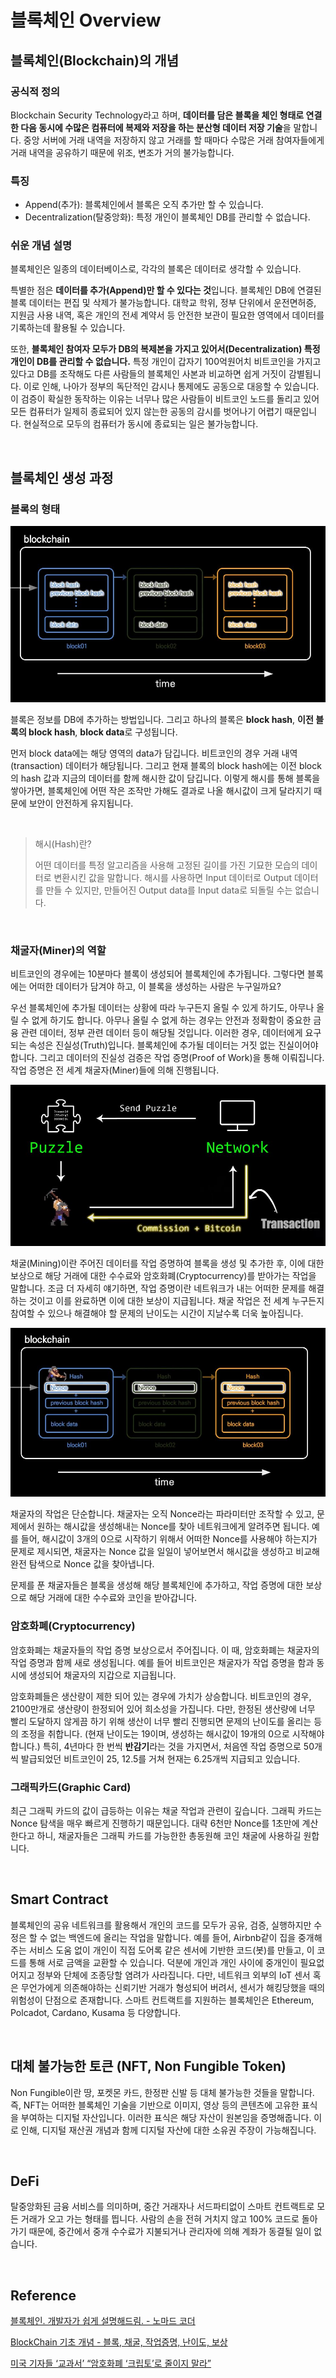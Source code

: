 # 블록체인 Overview

## 블록체인(Blockchain)의 개념

### 공식적 정의

Blockchain Security Technology라고 하며, **데이터를 담은 블록을 체인 형태로 연결한 다음 동시에 수많은 컴퓨터에 복제와 저장을 하는 분산형 데이터 저장 기술**을 말합니다. 중앙 서버에 거래 내역을 저장하지 않고 거래를 할 때마다 수많은 거래 참여자들에게 거래 내역을 공유하기 때문에 위조, 변조가 거의 불가능합니다.

### 특징

* Append(추가): 블록체인에서 블록은 오직 추가만 할 수 있습니다.
* Decentralization(탈중앙화): 특정 개인이 블록체인 DB를 관리할 수 없습니다.

### 쉬운 개념 설명

블록체인은 일종의 데이터베이스로, 각각의 블록은 데이터로 생각할 수 있습니다.

특별한 점은 **데이터를 추가(Append)만 할 수 있다는 것**입니다. 블록체인 DB에 연결된 블록 데이터는 편집 및 삭제가 불가능합니다. 대학교 학위, 정부 단위에서 운전면허증, 지원금 사용 내역, 혹은 개인의 전세 계약서 등 안전한 보관이 필요한 영역에서 데이터를 기록하는데 활용될 수 있습니다.

또한, **블록체인 참여자 모두가 DB의 복제본을 가지고 있어서(Decentralization) 특정 개인이 DB를 관리할 수 없습니다.** 특정 개인이 갑자기 100억원어치 비트코인을 가지고 있다고 DB를 조작해도 다른 사람들의 블록체인 사본과 비교하면 쉽게 거짓이 감별됩니다. 이로 인해, 나아가 정부의 독단적인 감시나 통제에도 공동으로 대응할 수 있습니다. 이 검증이 확실한 동작하는 이유는 너무나 많은 사람들이 비트코인 노드를 돌리고 있어 모든 컴퓨터가 일제히 종료되어 있지 않는한 공동의 감시를 벗어나기 어렵기 때문입니다. 현실적으로 모두의 컴퓨터가 동시에 종료되는 일은 불가능합니다.

​    

## 블록체인 생성 과정

### 블록의 형태

![block](../images/blockchain_img/block.JPG)

블록은 정보를 DB에 추가하는 방법입니다. 그리고 하나의 블록은 **block hash**, **이전 블록의 block hash**, **block data**로 구성됩니다.

먼저 block data에는 해당 영역의 data가 담깁니다. 비트코인의 경우 거래 내역(transaction) 데이터가 해당됩니다. 그리고 현재 블록의 block hash에는 이전 block의 hash 값과 지금의 데이터를 함께 해시한 값이 담깁니다. 이렇게 해시를 통해 블록을 쌓아가면, 블록체인에 어떤 작은 조작만 가해도 결과로 나올 해시값이 크게 달라지기 때문에 보안이 안전하게 유지됩니다.

​    

> 해시(Hash)란?
>
> 어떤 데이터를 특정 알고리즘을 사용해 고정된 길이를 가진 기묘한 모습의 데이터로 변환시킨 값을 말합니다. 해시를 사용하면 Input 데이터로 Output 데이터를 만들 수 있지만, 만들어진 Output data를 Input data로 되돌릴 수는 없습니다.

​    

### 채굴자(Miner)의 역할

비트코인의 경우에는 10분마다 블록이 생성되어 블록체인에 추가됩니다. 그렇다면 블록에는 어떠한 데이터가 담겨야 하고, 이 블록을 생성하는 사람은 누구일까요?

우선 블록체인에 추가될 데이터는 상황에 따라 누구든지 올릴 수 있게 하기도, 아무나 올릴 수 없게 하기도 합니다. 아무나 올릴 수 없게 하는 경우는 안전과 정확함이 중요한 금융 관련 데이터, 정부 관련 데이터 등이 해당될 것입니다. 이러한 경우, 데이터에게 요구되는 속성은 진실성(Truth)입니다. 블록체인에 추가될 데이터는 거짓 없는 진실이어야 합니다. 그리고 데이터의 진실성 검증은 작업 증명(Proof of Work)을 통해 이뤄집니다. 작업 증명은 전 세계 채굴자(Miner)들에 의해 진행됩니다.

![mining](../images/blockchain_img/mining.JPG)

채굴(Mining)이란 주어진 데이터를 작업 증명하여 블록을 생성 및 추가한 후, 이에 대한 보상으로 해당 거래에 대한 수수료와 암호화폐(Cryptocurrency)를 받아가는 작업을 말합니다. 조금 더 자세히 얘기하면, 작업 증명이란 네트워크가 내는 어떠한 문제를 해결하는 것이고 이를 완료하면 이에 대한 보상이 지급됩니다. 채굴 작업은 전 세계 누구든지 참여할 수 있으나 해결해야 할 문제의 난이도는 시간이 지날수록 더욱 높아집니다.

![](../images/blockchain_img/nonce.JPG)

채굴자의 작업은 단순합니다. 채굴자는 오직 Nonce라는 파라미터만 조작할 수 있고, 문제에서 원하는 해시값을 생성해내는 Nonce를 찾아 네트워크에게 알려주면 됩니다. 예를 들어, 해시값이 3개의 0으로 시작하기 위해서 어떠한 Nonce를 사용해야 하는지가 문제로 제시되면, 채굴자는 Nonce 값을 일일이 넣어보면서 해시값을 생성하고 비교해 완전 탐색으로 Nonce 값을 찾아냅니다.

문제를 푼 채굴자들은 블록을 생성해 해당 블록체인에 추가하고, 작업 증명에 대한 보상으로 해당 거래에 대한 수수료와 코인을 받아갑니다.

### 암호화폐(Cryptocurrency)

암호화폐는 채굴자들의 작업 증명 보상으로서 주어집니다. 이 때, 암호화폐는 채굴자의 작업 증명과 함께 새로 생성됩니다. 예를 들어 비트코인은 채굴자가 작업 증명을 함과 동시에 생성되어 채굴자의 지갑으로 지급됩니다.

암호화폐들은 생산량이 제한 되어 있는 경우에 가치가 상승합니다. 비트코인의 경우, 2100만개로 생산량이 한정되어 있어 희소성을 가집니다. 다만, 한정된 생산량에 너무 빨리 도달하지 않게끔 하기 위해 생산이 너무 빨리 진행되면 문제의 난이도를 올리는 등의 조정을 취합니다. (현재 난이도는 19이며, 생성하는 해시값이 19개의 0으로 시작해야 합니다.) 특히, 4년마다 한 번씩 **반감기**라는 것을 가지면서, 처음엔 작업 증명으로 50개씩 발급되었던 비트코인이 25, 12.5를 거쳐 현재는 6.25개씩 지급되고 있습니다. 

### 그래픽카드(Graphic Card)

최근 그래픽 카드의 값이 급등하는 이유는 채굴 작업과 관련이 깊습니다. 그래픽 카드는 Nonce 탐색을 매우 빠르게 진행하기 때문입니다. 대략 6천만 Nonce를 1초만에 계산한다고 하니, 채굴자들은 그래픽 카드를 가능한한 총동원해 코인 채굴에 사용하길 원합니다.

​    

## Smart Contract

블록체인의 공유 네트워크를 활용해서 개인의 코드를 모두가 공유, 검증, 실행하지만 수정은 할 수 없는 백엔드에 올리는 작업을 말합니다. 예를 들어, Airbnb같이 집을 중개해주는 서비스 도움 없이 개인이 직접 도어록 같은 센서에 기반한 코드(봇)를 만들고, 이 코드를 통해 서로 금액을 교환할 수 있습니다. 덕분에 개인과 개인 사이에 중개인이 필요없어지고 정부와 단체에 조종당할 염려가 사라집니다. 다만, 네트워크 외부의 IoT 센서 혹은 무언가에게 의존해야하는 신뢰기반 거래가 형성되어 버려서, 센서가 해킹당했을 때의 위험성이 단점으로 존재합니다. 스마트 컨트랙트를 지원하는 블록체인은 Ethereum, Polcadot, Cardano, Kusama 등 다양합니다.

​    

## 대체 불가능한 토큰 (NFT, Non Fungible Token)

Non Fungible이란 땅, 포켓몬 카드, 한정판 신발 등 대체 불가능한 것들을 말합니다. 즉, NFT는 어떠한 블록체인 기술을 기반으로 이미지, 영상 등의 콘텐츠에 고유한 표식을 부여하는 디지털 자산입니다. 이러한 표식은 해당 자산이 원본임을 증명해줍니다. 이로 인해, 디지털 재산권 개념과 함께 디지털 자산에 대한 소유권 주장이 가능해집니다.

​    

## DeFi

탈중앙화된 금융 서비스를 의미하며, 중간 거래자나 서드파티없이 스마트 컨트랙트로 모든 거래가 오고 가는 형태를 띕니다. 사람의 손을 전혀 거치지 않고 100% 코드로 돌아가기 때문에, 중간에서 중개 수수료가 지불되거나 관리자에 의해 계좌가 동결될 일이 없습니다.

​    

## Reference

[블록체인. 개발자가 쉽게 설명해드림. - 노마드 코더](https://www.youtube.com/watch?v=Ca7Meu4z-F4&list=PL7jH19IHhOLOJfXeVqjtiawzNQLxOgTdq&index=2&ab_channel=%EB%85%B8%EB%A7%88%EB%93%9C%EC%BD%94%EB%8D%94NomadCoders%EB%85%B8%EB%A7%88%EB%93%9C%EC%BD%94%EB%8D%94NomadCoders)

[BlockChain 기초 개념 - 블록, 채굴, 작업증명, 난이도, 보상](https://steemit.com/kr/@hanmomhanda/blockchain)

[미국 기자들 ‘교과서’ “암호화폐 ‘크립토’로 줄이지 말라”](https://www.coindeskkorea.com/news/articleView.html?idxno=48037)

